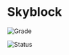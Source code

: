 # Skyblock
![Grade](https://www.code-inspector.com/project/13196/status/svg)

![Status](https://www.code-inspector.com/project/13196/score/svg)
